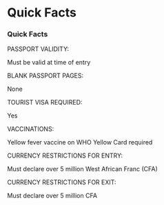 # Quick Facts

### Quick Facts

PASSPORT VALIDITY:

Must be valid at time of entry

BLANK PASSPORT PAGES:

None

TOURIST VISA REQUIRED:

Yes

VACCINATIONS:

Yellow fever vaccine on WHO Yellow Card required

CURRENCY RESTRICTIONS FOR ENTRY:

Must declare over 5 million West African Franc (CFA)

CURRENCY RESTRICTIONS FOR EXIT:

Must declare over 5 million CFA